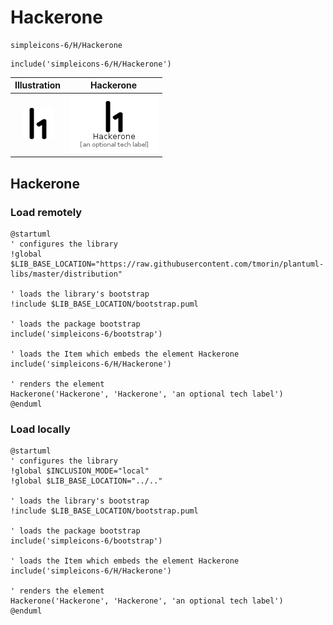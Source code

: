 # Hackerone


```text
simpleicons-6/H/Hackerone
```

```text
include('simpleicons-6/H/Hackerone')
```



| Illustration | Hackerone |
| :---: | :---: |
| ![illustration for Illustration](../../simpleicons-6/H/Hackerone.png) | ![illustration for Hackerone](../../simpleicons-6/H/Hackerone.Local.png) |




## Hackerone

### Load remotely
```plantuml
@startuml
' configures the library
!global $LIB_BASE_LOCATION="https://raw.githubusercontent.com/tmorin/plantuml-libs/master/distribution"

' loads the library's bootstrap
!include $LIB_BASE_LOCATION/bootstrap.puml

' loads the package bootstrap
include('simpleicons-6/bootstrap')

' loads the Item which embeds the element Hackerone
include('simpleicons-6/H/Hackerone')

' renders the element
Hackerone('Hackerone', 'Hackerone', 'an optional tech label')
@enduml
```

### Load locally
```plantuml
@startuml
' configures the library
!global $INCLUSION_MODE="local"
!global $LIB_BASE_LOCATION="../.."

' loads the library's bootstrap
!include $LIB_BASE_LOCATION/bootstrap.puml

' loads the package bootstrap
include('simpleicons-6/bootstrap')

' loads the Item which embeds the element Hackerone
include('simpleicons-6/H/Hackerone')

' renders the element
Hackerone('Hackerone', 'Hackerone', 'an optional tech label')
@enduml
```

